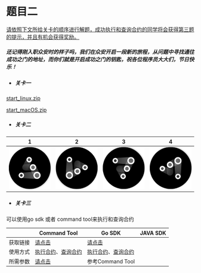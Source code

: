 # 题目二

<u>请依照下文所给关卡的顺序进行解题，成功执行和查询合约的同学将会获得第三题的提示，并且有机会获得奖励。</u>

##### 还记得刚入职众安时的样子吗，我们在众安开启一段新的旅程，从问题中寻找通往成功之门的地址，而你们就是开启成功之门的钥匙，祝各位程序员大大们，节日快乐！

- ##### 关卡一

[start_linux.zip](bin/start_linux.zip)

[start_macOS.zip](bin/start_macOS.zip)

- ##### 关卡二

|        1        |        2        |        3        |        4        |
| :-------------: | :-------------: | :-------------: | :-------------: |
| ![1](pic/1.jpg) | ![2](pic/2.jpg) | ![3](pic/3.jpg) | ![4](pic/4.jpg) |

- ##### 关卡三

可以使用go sdk 或者 command tool来执行和查询合约

|          | Command Tool                                                 | Go SDK                                                       | JAVA SDK |
| -------- | ------------------------------------------------------------ | ------------------------------------------------------------ | -------- |
| 获取链接 | [请点击](https://github.com/dappledger/AnnChain/releases/tag/v1.4.0) | [请点击](https://github.com/dappledger/ann-go-sdk)           |          |
| 使用方式 | [执行合约](https://github.com/dappledger/AnnChain/blob/master/docs/cmd.md#execute-contract)、[查询合约](https://github.com/dappledger/AnnChain/blob/master/docs/cmd.md#read-contract) | [执行合约](https://github.com/dappledger/ann-go-sdk/blob/master/example/za_test.go#L148)、[查询合约](https://github.com/dappledger/ann-go-sdk/blob/master/example/za_test.go#L169) |          |
| 所需参数 | [请点击](doc/tool.md)                                        | 参考Command Tool                                             |          |

